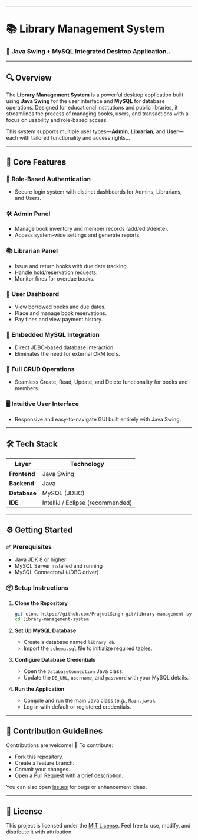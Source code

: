 

---

# 📚 Library Management System

### 🚀 Java Swing + MySQL Integrated Desktop Application..

---

## 🔍 Overview

The **Library Management System** is a powerful desktop application built using **Java Swing** for the user interface and **MySQL** for database operations. Designed for educational institutions and public libraries, it streamlines the process of managing books, users, and transactions with a focus on usability and role-based access.

This system supports multiple user types—**Admin**, **Librarian**, and **User**—each with tailored functionality and access rights...

---

## 🎯 Core Features

### 🔐 Role-Based Authentication

* Secure login system with distinct dashboards for Admins, Librarians, and Users.

### 🛠️ Admin Panel

* Manage book inventory and member records (add/edit/delete).
* Access system-wide settings and generate reports.

### 📚 Librarian Panel

* Issue and return books with due date tracking.
* Handle hold/reservation requests.
* Monitor fines for overdue books.

### 👤 User Dashboard

* View borrowed books and due dates.
* Place and manage book reservations.
* Pay fines and view payment history.

### 💾 Embedded MySQL Integration

* Direct JDBC-based database interaction.
* Eliminates the need for external ORM tools.

### 🔁 Full CRUD Operations

* Seamless Create, Read, Update, and Delete functionality for books and members.

### 🖥️ Intuitive User Interface

* Responsive and easy-to-navigate GUI built entirely with Java Swing.

---

## 🛠️ Tech Stack

| Layer        | Technology                       |
| ------------ | -------------------------------- |
| **Frontend** | Java Swing                       |
| **Backend**  | Java                             |
| **Database** | MySQL (JDBC)                     |
| **IDE**      | IntelliJ / Eclipse (recommended) |

---

## ⚙️ Getting Started

### ✅ Prerequisites

* Java JDK 8 or higher
* MySQL Server installed and running
* MySQL Connector/J (JDBC driver)

### 📦 Setup Instructions

1. **Clone the Repository**

   ```bash
   git clone https://github.com/PrajwalSingh-git/library-management-system.git
   cd library-management-system
   ```

2. **Set Up MySQL Database**

   * Create a database named `library_db`.
   * Import the `schema.sql` file to initialize required tables.

3. **Configure Database Credentials**

   * Open the `DatabaseConnection` Java class.
   * Update the `DB_URL`, `username`, and `password` with your MySQL details.

4. **Run the Application**

   * Compile and run the main Java class (e.g., `Main.java`).
   * Log in with default or registered credentials.

---

## 🤝 Contribution Guidelines

Contributions are welcome! 🚀
To contribute:

* Fork this repository.
* Create a feature branch.
* Commit your changes.
* Open a Pull Request with a brief description.

You can also open [issues](https://github.com/PrajwalSingh-git/library-management-system/issues) for bugs or enhancement ideas.

---

## 📄 License

This project is licensed under the [MIT License](LICENSE).
Feel free to use, modify, and distribute it with attribution.

